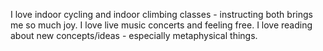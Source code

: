 I love indoor cycling and indoor climbing classes - instructing both brings me so much joy.
I love live music concerts and feeling free.
I love reading about new concepts/ideas - especially metaphysical things.
